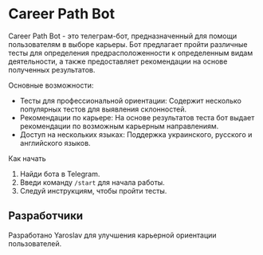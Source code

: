 # Career Path Bot

Career Path Bot - это телеграм-бот, предназначенный для помощи пользователям в выборе карьеры. Бот предлагает пройти различные тесты для определения предрасположенности к определенным видам деятельности, а также предоставляет рекомендации на основе полученных результатов.

 Основные возможности:
- Тесты для профессиональной ориентации: Содержит несколько популярных тестов для выявления склонностей.
- Рекомендации по карьере: На основе результатов теста бот выдает рекомендации по возможным карьерным направлениям.
- Доступ на нескольких языках: Поддержка украинского, русского и английского языков.

Как начать
1. Найди бота в Telegram.
2. Введи команду `/start` для начала работы.
3. Следуй инструкциям, чтобы пройти тесты.

## Разработчики
Разработано Yaroslav  для улучшения карьерной ориентации пользователей.
